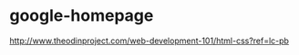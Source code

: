 google-homepage
===============
http://www.theodinproject.com/web-development-101/html-css?ref=lc-pb